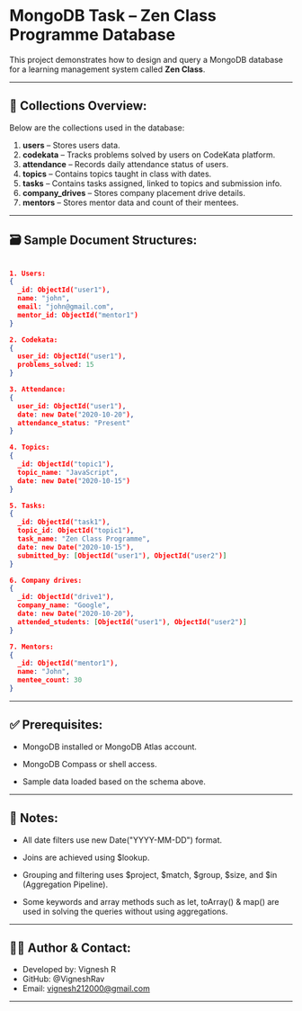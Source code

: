 # MongoDB Task – Zen Class Programme Database

This project demonstrates how to design and query a MongoDB database for a learning management system called **Zen Class**.

---

## 📌 Collections Overview:

Below are the collections used in the database:

1. **users** – Stores users data.
2. **codekata** – Tracks problems solved by users on CodeKata platform.
3. **attendance** – Records daily attendance status of users.
4. **topics** – Contains topics taught in class with dates.
5. **tasks** – Contains tasks assigned, linked to topics and submission info.
6. **company_drives** – Stores company placement drive details.
7. **mentors** – Stores mentor data and count of their mentees.

---

## 🗃️ Sample Document Structures:

```json

1. Users:
{
  _id: ObjectId("user1"),
  name: "john",
  email: "john@gmail.com",
  mentor_id: ObjectId("mentor1")
}

2. Codekata:
{
  user_id: ObjectId("user1"),
  problems_solved: 15
}

3. Attendance:
{
  user_id: ObjectId("user1"),
  date: new Date("2020-10-20"),
  attendance_status: "Present"
}

4. Topics:
{
  _id: ObjectId("topic1"),
  topic_name: "JavaScript",
  date: new Date("2020-10-15")
}

5. Tasks:
{
  _id: ObjectId("task1"),
  topic_id: ObjectId("topic1"),
  task_name: "Zen Class Programme",
  date: new Date("2020-10-15"),
  submitted_by: [ObjectId("user1"), ObjectId("user2")]
}

6. Company drives:
{
  _id: ObjectId("drive1"),
  company_name: "Google",
  date: new Date("2020-10-20"),
  attended_students: [ObjectId("user1"), ObjectId("user2")]
}

7. Mentors:
{
  _id: ObjectId("mentor1"),
  name: "John",
  mentee_count: 30
}

```

---

## ✅ Prerequisites:

- MongoDB installed or MongoDB Atlas account.

- MongoDB Compass or shell access.

- Sample data loaded based on the schema above.

---

## 📎 Notes:

- All date filters use new Date("YYYY-MM-DD") format.

- Joins are achieved using $lookup.

- Grouping and filtering uses $project, $match, $group, $size, and $in (Aggregation Pipeline).

- Some keywords and array methods such as let, toArray() & map() are used in solving 
  the queries without using aggregations.

---

## 🙋‍♂️ Author & Contact:

- Developed by: Vignesh R
- GitHub: @VigneshRav
- Email: vignesh212000@gmail.com

---

